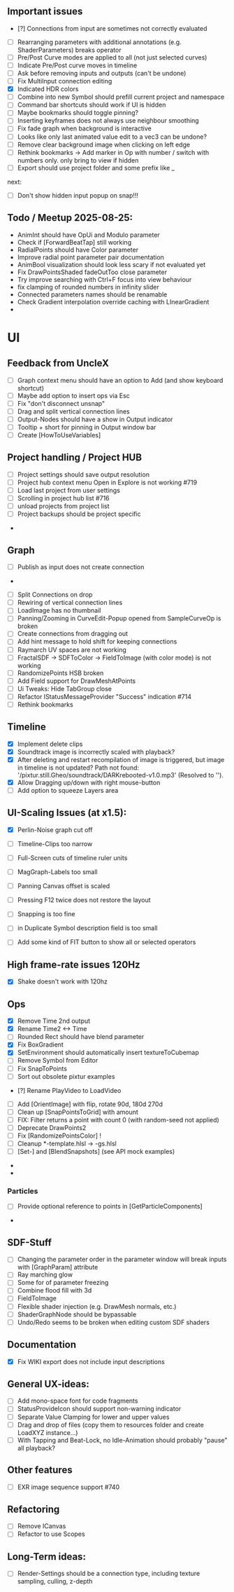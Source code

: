 ## Important issues

- [?] Connections from input are sometimes not correctly evaluated 
- [ ] Rearranging parameters with additional annotations (e.g. ShaderParameters) breaks operator 
- [ ] Pre/Post Curve modes are applied to all (not just selected curves)
- [ ] Indicate Pre/Post curve moves in timeline
- [ ] Ask before removing inputs and outputs (can't be undone)
- [ ] Fix MultiInput connection editing
- [x] Indicated HDR colors
- [ ] Combine into new Symbol should prefill current project and namespace
- [ ] Command bar shortcuts should work if UI is hidden
- [ ] Maybe bookmarks should toggle pinning?
- [ ] Inserting keyframes does not always use neighbour smoothing
- [ ] Fix fade graph when background is interactive 
- [ ] Looks like only last animated value edit to a vec3 can be undone?
- [ ] Remove clear background image when clicking on left edge
- [ ] Rethink bookmarks -> Add marker in Op with number / switch with numbers only. only bring to view if hidden
- [ ] Export should use project folder and some prefix like _

next:
- [ ] Don't show hidden input popup on snap!!!


## Todo / Meetup 2025-08-25:

- AnimInt should have OpUi and Modulo parameter
- Check if [ForwardBeatTap] still working
- RadialPoints should have Color parameter
- Improve radial point parameter pair documentation
- AnimBool visualization should look less scary if not evaluated yet
- Fix DrawPointsShaded fadeOutToo close parameter
- Try improve searching with Ctrl+F focus into view behaviour
- fix clamping of rounded numbers in infinity slider
- Connected parameters names should be renamable
- Check Gradient interpolation override caching with LInearGradient
-


# UI

## Feedback from UncleX

- [ ] Graph context menu should have an option to Add (and show keyboard shortcut)
- [ ] Maybe add option to insert ops via Esc
- [ ] Fix "don't disconnect unsnap"
- [ ] Drag and split vertical connection lines
- [ ] Output-Nodes should have a show in Output indicator
- [ ] Tooltip + short for pinning in Output window bar
- [ ] Create [HowToUseVariables]

## Project handling / Project HUB

- [ ] Project settings should save output resolution
- [ ] Project hub context menu Open in Explore is not working #719
- [ ] Load last project from user settings
- [ ] Scrolling in project hub list #716
- [ ] unload projects from project list
- [ ] Project backups should be project specific
- 

## Graph

- [ ] Publish as input does not create connection
- 
- [ ] Split Connections on drop
- [ ] Rewiring of vertical connection lines
- [ ] LoadImage has no thumbnail
- [ ] Panning/Zooming in CurveEdit-Popup opened from SampleCurveOp is broken 
- [ ] Create connections from dragging out
- [ ] Add hint message to hold shift for keeping connections
- [ ] Raymarch UV spaces are not working
- [ ] FractalSDF -> SDFToColor -> FieldToImage (with color mode) is not working
- [ ] RandomizePoints HSB broken
- [ ] Add Field support for DrawMeshAtPoints 
- [ ] Ui Tweaks: Hide TabGroup close
- [ ] Refactor IStatusMessageProvider "Success" indication #714
- [ ] Rethink bookmarks

## Timeline

- [x] Implement delete clips
- [x] Soundtrack image is incorrectly scaled with playback?
- [x] After deleting and restart recompilation of image is triggered, but image in timeline is not updated?
      Path not found: '/pixtur.still.Gheo/soundtrack/DARKrebooted-v1.0.mp3' (Resolved to '').
- [x] Allow Dragging up/down with right mouse-button
- [ ] Add option to squeeze Layers area 

## UI-Scaling Issues (at x1.5):

- [x] Perlin-Noise graph cut off
- [ ] Timeline-Clips too narrow
- [ ] Full-Screen cuts of timeline ruler units
- [ ] MagGraph-Labels too small
- [ ] Panning Canvas offset is scaled
- [ ] Pressing F12 twice does not restore the layout
- [ ] Snapping is too fine
- [ ] in Duplicate Symbol description field is too small

- [ ] Add some kind of FIT button to show all or selected operators 

## High frame-rate issues 120Hz
- [x] Shake doesn't work with 120hz

## Ops

- [x] Remove Time 2nd output
- [x] Rename Time2 <-> Time
- [ ] Rounded Rect should have blend parameter
- [x] Fix BoxGradient
- [x] SetEnvironment should automatically insert textureToCubemap
- [ ] Remove Symbol from Editor
- [ ] Fix SnapToPoints
- [ ] Sort out obsolete pixtur examples
- [?] Rename PlayVideo to LoadVideo
- [ ] Add [OrientImage] with flip, rotate 90d, 180d 270d
- [ ] Clean up [SnapPointsToGrid] with amount
- [ ] FIX: Filter returns a point with count 0 (with random-seed not applied)
- [ ] Deprecate DrawPoints2
- [ ] Fix [RandomizePointsColor] !
- [ ] Cleanup *-template.hlsl -> -gs.hlsl
- [ ] [Set-] and [BlendSnapshots] (see API mock examples)
- 
- 
    
### Particles
- [ ] Provide optional reference to points in [GetParticleComponents]
- 


## SDF-Stuff

- [ ] Changing the parameter order in the parameter window will break inputs with [GraphParam] attribute
- [ ] Ray marching glow
- [ ] Some for of parameter freezing
- [ ] Combine flood fill with 3d
- [ ] FieldToImage
- [ ] Flexible shader injection (e.g. DrawMesh normals, etc.)
- [ ] ShaderGraphNode should be bypassable
- [ ] Undo/Redo seems to be broken when editing custom SDF shaders

## Documentation

- [x] Fix WIKI export does not include input descriptions

## General UX-ideas:

- [ ] Add mono-space font for code fragments
- [ ] StatusProvideIcon should support non-warning indicator
- [ ] Separate Value Clamping for lower and upper values 
- [ ] Drag and drop of files (copy them to resources folder and create LoadXYZ instance...)
- [ ] With Tapping and Beat-Lock, no Idle-Animation should probably "pause" all playback?
 
## Other features

- [ ] EXR image sequence support #740

## Refactoring
- [ ] Remove ICanvas
- [ ] Refactor to use Scopes

## Long-Term ideas:
- [ ] Render-Settings should be a connection type, including texture sampling, culling, z-depth